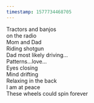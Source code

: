 ```yaml
---
timestamp: 1577734468705
---
```

Tractors and banjos  
on the radio  
Mom and Dad  
Riding shotgun  
Dad most likely driving...  
Patterns...love...  
Eyes closing  
Mind drifting  
Relaxing in the back  
I am at peace  
These wheels could spin forever